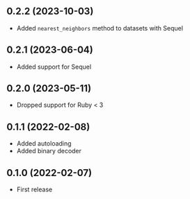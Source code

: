 ## 0.2.2 (2023-10-03)

- Added `nearest_neighbors` method to datasets with Sequel

## 0.2.1 (2023-06-04)

- Added support for Sequel

## 0.2.0 (2023-05-11)

- Dropped support for Ruby < 3

## 0.1.1 (2022-02-08)

- Added autoloading
- Added binary decoder

## 0.1.0 (2022-02-07)

- First release
